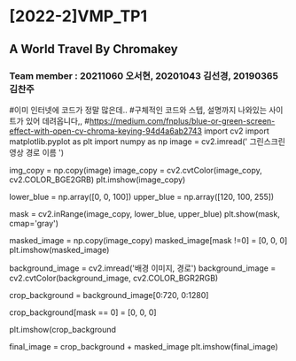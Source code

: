 # [2022-2]VMP_TP1

## A World Travel By Chromakey

### Team member : 20211060 오서현, 20201043 김선경, 20190365 김찬주


#이미 인터넷에 코드가 정말 많은데..
#구체적인 코드와 스텝, 설명까지 나와있는 사이트가 있어 데려옵니다,, 
#https://medium.com/fnplus/blue-or-green-screen-effect-with-open-cv-chroma-keying-94d4a6ab2743
import cv2
import matplotlib.pyplot as plt
import numpy as np
image = cv2.imread(' 그린스크린 영상 경로 이름 ')

img_copy = np.copy(image)
image_copy = cv2.cvtColor(image_copy, cv2.COLOR_BGE2GRB)
plt.imshow(image_copy)

lower_blue = np.array([0, 0, 100])
upper_blue = np.array([120, 100, 255])

mask = cv2.inRange(image_copy, lower_blue, upper_blue)
plt.show(mask, cmap='gray')

masked_image = np.copy(image_copy)
masked_image[mask !=0] = [0, 0, 0]
plt.imshow(masked_image)

background_image = cv2.imread('배경 이미지, 경로')
background_image = cv2.cvtColor(background_image, cv2.COLOR_BGR2RGB)

crop_background = background_image[0:720, 0:1280]

crop_background[mask == 0] = [0, 0, 0]

plt.imshow(crop_background

final_image = crop_background + masked_image
plt.imshow(final_image)

